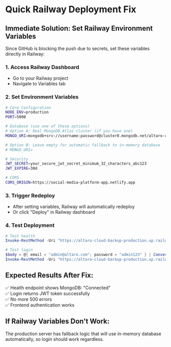 # Quick Railway Deployment Fix

## Immediate Solution: Set Railway Environment Variables

Since GitHub is blocking the push due to secrets, set these variables directly in Railway:

### 1. Access Railway Dashboard
- Go to your Railway project
- Navigate to Variables tab

### 2. Set Environment Variables
```bash
# Core Configuration
NODE_ENV=production
PORT=5000

# Database (use one of these options)
# Option A: Real MongoDB Atlas cluster (if you have one)
MONGO_URI=mongodb+srv://username:password@cluster0.mongodb.net/altaro-cloud-backup?retryWrites=true&w=majority

# Option B: Leave empty for automatic fallback to in-memory database
# MONGO_URI=

# Security
JWT_SECRET=your_secure_jwt_secret_minimum_32_characters_abc123
JWT_EXPIRE=30d

# CORS
CORS_ORIGIN=https://social-media-platform-app.netlify.app
```

### 3. Trigger Redeploy
- After setting variables, Railway will automatically redeploy
- Or click "Deploy" in Railway dashboard

### 4. Test Deployment
```powershell
# Test health
Invoke-RestMethod -Uri "https://altaro-cloud-backup-production.up.railway.app/api/health" -Method GET

# Test login
$body = @{ email = "admin@altaro.com"; password = "admin123" } | ConvertTo-Json
Invoke-RestMethod -Uri "https://altaro-cloud-backup-production.up.railway.app/api/auth/login" -Method POST -Body $body -ContentType "application/json"
```

## Expected Results After Fix:
✅ Health endpoint shows MongoDB: "Connected"  
✅ Login returns JWT token successfully  
✅ No more 500 errors  
✅ Frontend authentication works  

## If Railway Variables Don't Work:
The production server has fallback logic that will use in-memory database automatically, so login should work regardless.
